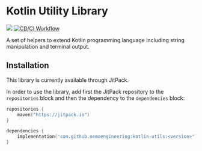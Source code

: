 # Kotlin Utility Library

[![](https://jitpack.io/v/nemoengineering/kotlin-utils.svg)](https://jitpack.io/#nemoengineering/kotlin-utils)
[![CD/CI Workflow](https://github.com/nemoengineering/kotlin-utils/actions/workflows/cdci-workflow.yml/badge.svg)](https://github.com/nemoengineering/kotlin-utils/actions/workflows/cdci-workflow.yml)

A set of helpers to extend Kotlin programming language including string manipulation and terminal output.

## Installation

This library is currently available through JitPack.

In order to use the library, add first the JitPack repository to the `repositories` block and then the dependency to
the `dependencies` block:

```kotlin
repositories {
    maven("https://jitpack.io")
}

dependencies {
    implementation("com.github.nemoengineering:kotlin-utils:<version>")
}
```

